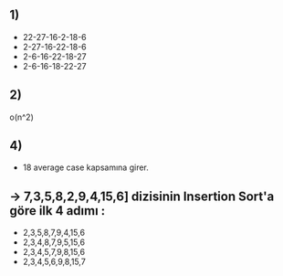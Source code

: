 ## 1)
- 22-27-16-2-18-6
- 2-27-16-22-18-6 
- 2-6-16-22-18-27
- 2-6-16-18-22-27

## 2)

o(n^2)

 
## 4)
 - 18 average case kapsamına girer.


 ## -> 7,3,5,8,2,9,4,15,6] dizisinin Insertion Sort'a göre ilk 4 adımı :

 - 2,3,5,8,7,9,4,15,6
 - 2,3,4,8,7,9,5,15,6
 - 2,3,4,5,7,9,8,15,6
 - 2,3,4,5,6,9,8,15,7